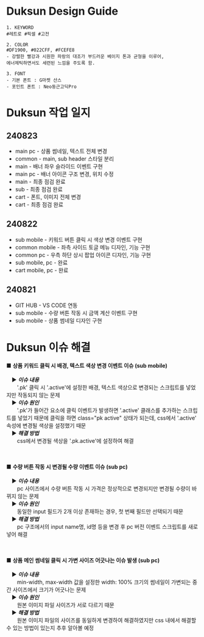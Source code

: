 # Duksun Design Guide
    1. KEYWORD
    #레트로 #픽셀 #고전
    
    2. COLOR
    #DF1900, #022CFF, #FCEFE8
    - 강렬한 빨강과 시원한 파랑의 대조가 부드러운 베이지 톤과 균형을 이루어,
    에너제틱하면서도 세련된 느낌을 주도록 함.
    
    3. FONT
    - 기본 폰트 : G마켓 산스
    - 포인트 폰트 : Neo둥근고딕Pro


# Duksun 작업 일지

## 240823
* main pc - 상품 썸네일, 텍스트 전체 변경
* common - main, sub header 스타일 분리
* main - 배너 좌우 슬라이드 이벤트 구현
* main pc - 배너 아이콘 구조 변경, 위치 수정
* main - 최종 점검 완료
* sub - 최종 점검 완료
* cart - 폰트, 이미지 전체 변경
* cart - 최종 점검 완료


## 240822
* sub mobile - 키워드 버튼 클릭 시 색상 변경 이벤트 구현
* common mobile - 좌측 사이드 토글 메뉴 디자인, 기능 구현
* common pc - 우측 하단 상시 팝업 아이콘 디자인, 기능 구현
* sub mobile, pc - 완료
* cart mobile, pc - 완료

## 240821
* GIT HUB - VS CODE 연동
* sub mobile - 수량 버튼 작동 시 금액 계산 이벤트 구현
* sub mobile - 상품 썸네일 디자인 구현


# Duksun 이슈 해결

■ __상품 키워드 클릭 시 배경, 텍스트 색상 변경 이벤트 이슈 (sub mobile)__
<br>
<br>
&emsp;▶ ___이슈 내용___<br> &emsp;&emsp;'.pk' 클릭 시 '.active'에 설정한 배경, 텍스트 색상으로 변경되는 스크립트를 넣었지만 작동되지 않는 문제<br>
&emsp;▶ ___이슈 원인___<br> &emsp;&emsp;'.pk'가 들어간 요소에 클릭 이벤트가 발생하면 '.active' 클래스를 추가하는 스크립트를 넣었기 때문에 클릭을 하면 class="pk active" 상태가 되는데, css에서 '.active' 속성에 변경될 색상을 설정했기 때문<br>
&emsp;▶ ___해결 방법___<br> &emsp;&emsp;css에서 변경될 색상을 '.pk.active'에 설정하여 해결<br>
<br>
<br>

■ __수량 버튼 작동 시 변경될 수량 이벤트 이슈 (sub pc)__
<br>
<br>
&emsp;▶ ___이슈 내용___<br> &emsp;&emsp;pc 사이즈에서 수량 버튼 작동 시 가격은 정상적으로 변경되지만 변경될 수량이 바뀌지 않는 문제<br>
&emsp;▶ ___이슈 원인___<br> &emsp;&emsp;동일한 input 필드가 2개 이상 존재하는 경우, 첫 번째 필드만 선택되기 때문<br>
&emsp;▶ ___해결 방법___<br> &emsp;&emsp;pc 구조에서의 input name명, id명 등을 변경 후 pc 버전 이벤트 스크립트를 새로 넣어 해결<br>
<br>
<br>

■ __상품 메인 썸네일 클릭 시 가변 사이즈 어긋나는 이슈 발생 (sub pc)__
<br>
<br>
&emsp;▶ ___이슈 내용___<br> &emsp;&emsp;min-width, max-width 값을 설정한 width: 100% 크기의 썸네일이 가변되는 중간 사이즈에서 크기가 어긋나는 문제 <br>
&emsp;▶ ___이슈 원인___<br> &emsp;&emsp;원본 이미지 파일 사이즈가 서로 다르기 때문<br>
&emsp;▶ ___해결 방법___<br> &emsp;&emsp;원본 이미지 파일의 사이즈를 동일하게 변경하여 해결하였지만 css 내에서 해결할 수 있는 방법이 있는지 추후 알아볼 예정<br>
<br>
<br>
